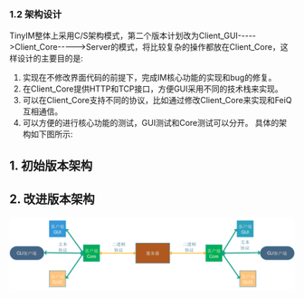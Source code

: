 ### 1.2 架构设计

TinyIM整体上采用C/S架构模式，第二个版本计划改为Client_GUI----->Client_Core----->Server的模式，将比较复杂的操作都放在Client_Core，这样设计的主要目的是:
1. 实现在不修改界面代码的前提下，完成IM核心功能的实现和bug的修复。 
2. 在Client_Core提供HTTP和TCP接口，方便GUI采用不同的技术栈来实现。
3. 可以在Client_Core支持不同的协议，比如通过修改Client_Core来实现和FeiQ互相通信。
4. 可以方便的进行核心功能的测试，GUI测试和Core测试可以分开。
具体的架构如下图所示:

## 1. 初始版本架构

## 2. 改进版本架构
![IM_DESIGN](./IM_FRAME_DESIGN.jpg)


